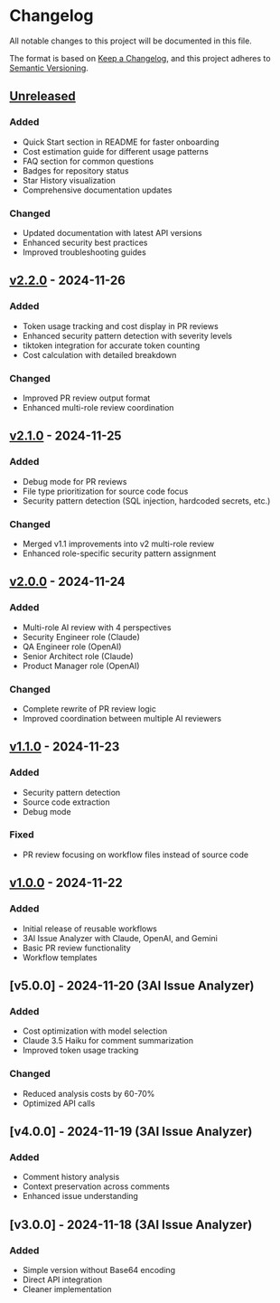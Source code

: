 # Changelog

All notable changes to this project will be documented in this file.

The format is based on [Keep a Changelog](https://keepachangelog.com/en/1.0.0/),
and this project adheres to [Semantic Versioning](https://semver.org/spec/v2.0.0.html).

## [Unreleased]

### Added
- Quick Start section in README for faster onboarding
- Cost estimation guide for different usage patterns
- FAQ section for common questions
- Badges for repository status
- Star History visualization
- Comprehensive documentation updates

### Changed
- Updated documentation with latest API versions
- Enhanced security best practices
- Improved troubleshooting guides

## [v2.2.0] - 2024-11-26

### Added
- Token usage tracking and cost display in PR reviews
- Enhanced security pattern detection with severity levels
- tiktoken integration for accurate token counting
- Cost calculation with detailed breakdown

### Changed
- Improved PR review output format
- Enhanced multi-role review coordination

## [v2.1.0] - 2024-11-25

### Added
- Debug mode for PR reviews
- File type prioritization for source code focus
- Security pattern detection (SQL injection, hardcoded secrets, etc.)

### Changed
- Merged v1.1 improvements into v2 multi-role review
- Enhanced role-specific security pattern assignment

## [v2.0.0] - 2024-11-24

### Added
- Multi-role AI review with 4 perspectives
- Security Engineer role (Claude)
- QA Engineer role (OpenAI)
- Senior Architect role (Claude)
- Product Manager role (OpenAI)

### Changed
- Complete rewrite of PR review logic
- Improved coordination between multiple AI reviewers

## [v1.1.0] - 2024-11-23

### Added
- Security pattern detection
- Source code extraction
- Debug mode

### Fixed
- PR review focusing on workflow files instead of source code

## [v1.0.0] - 2024-11-22

### Added
- Initial release of reusable workflows
- 3AI Issue Analyzer with Claude, OpenAI, and Gemini
- Basic PR review functionality
- Workflow templates

## [v5.0.0] - 2024-11-20 (3AI Issue Analyzer)

### Added
- Cost optimization with model selection
- Claude 3.5 Haiku for comment summarization
- Improved token usage tracking

### Changed
- Reduced analysis costs by 60-70%
- Optimized API calls

## [v4.0.0] - 2024-11-19 (3AI Issue Analyzer)

### Added
- Comment history analysis
- Context preservation across comments
- Enhanced issue understanding

## [v3.0.0] - 2024-11-18 (3AI Issue Analyzer)

### Added
- Simple version without Base64 encoding
- Direct API integration
- Cleaner implementation

[Unreleased]: https://github.com/NFTTechnology/NFTT-GitHub-Workflows/compare/v2.2.0...HEAD
[v2.2.0]: https://github.com/NFTTechnology/NFTT-GitHub-Workflows/compare/v2.1.0...v2.2.0
[v2.1.0]: https://github.com/NFTTechnology/NFTT-GitHub-Workflows/compare/v2.0.0...v2.1.0
[v2.0.0]: https://github.com/NFTTechnology/NFTT-GitHub-Workflows/compare/v1.1.0...v2.0.0
[v1.1.0]: https://github.com/NFTTechnology/NFTT-GitHub-Workflows/compare/v1.0.0...v1.1.0
[v1.0.0]: https://github.com/NFTTechnology/NFTT-GitHub-Workflows/releases/tag/v1.0.0